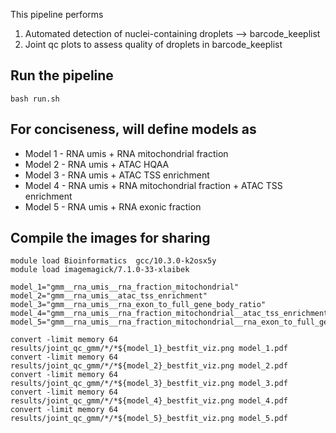 This pipeline performs 
1. Automated detection of nuclei-containing droplets --> barcode_keeplist
2. Joint qc plots to assess quality of droplets in barcode_keeplist


## Run the pipeline
```
bash run.sh
```


## For conciseness, will define models as
* Model 1 - RNA umis + RNA mitochondrial fraction
* Model 2 - RNA umis + ATAC HQAA
* Model 3 - RNA umis + ATAC TSS enrichment
* Model 4 - RNA umis + RNA mitochondrial fraction + ATAC TSS enrichment
* Model 5 - RNA umis + RNA exonic fraction

## Compile the images for sharing
```
module load Bioinformatics  gcc/10.3.0-k2osx5y
module load imagemagick/7.1.0-33-xlaibek

model_1="gmm__rna_umis__rna_fraction_mitochondrial"
model_2="gmm__rna_umis__atac_tss_enrichment"
model_3="gmm__rna_umis__rna_exon_to_full_gene_body_ratio"
model_4="gmm__rna_umis__rna_fraction_mitochondrial__atac_tss_enrichment"
model_5="gmm__rna_umis__rna_fraction_mitochondrial__rna_exon_to_full_gene_body_ratio"

convert -limit memory 64 results/joint_qc_gmm/*/*${model_1}_bestfit_viz.png model_1.pdf
convert -limit memory 64 results/joint_qc_gmm/*/*${model_2}_bestfit_viz.png model_2.pdf
convert -limit memory 64 results/joint_qc_gmm/*/*${model_3}_bestfit_viz.png model_3.pdf
convert -limit memory 64 results/joint_qc_gmm/*/*${model_4}_bestfit_viz.png model_4.pdf
convert -limit memory 64 results/joint_qc_gmm/*/*${model_5}_bestfit_viz.png model_5.pdf
```
